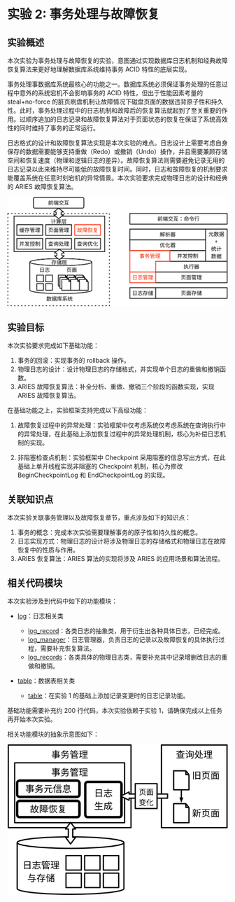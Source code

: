 # 实验 2: 事务处理与故障恢复

## 实验概述

本次实验为事务处理与故障恢复的实验，意图通过实现数据库日志机制和经典故障恢复算法来更好地理解数据库系统维持事务 ACID 特性的底层实现。

事务处理事数据库系统最核心的功能之一。数据库系统必须保证事务处理的任意过程中意外的系统宕机不会影响事务的 ACID 特性，但出于性能因素考量的 steal+no-force 的脏页刷盘机制让故障情况下磁盘页面的数据违背原子性和持久性。此时，事务处理过程中的日志机制和故障后的恢复算法就起到了至关重要的作用。过顺序追加的日志记录和故障恢复算法对于页面状态的恢复在保证了系统高效性的同时维持了事务的正常运行。

日志格式的设计和故障恢复算法实现是本次实验的难点。日志设计上需要考虑自身保存的数据需要能够支持重做（Redo）或撤销（Undo）操作，并且需要兼顾存储空间和恢复速度（物理和逻辑日志的差异）。故障恢复算法则需要避免记录无用的日志记录以此来维持尽可能低的故障恢复时间。同时，日志和故障恢复的机制要求能覆盖系统在任意时刻宕机的异常情景。本次实验要求完成物理日志的设计和经典的 ARIES 故障恢复算法。

![](../pics/lab2-overview.svg)

## 实验目标

本次实验要求完成如下基础功能：

1. 事务的回滚：实现事务的 rollback 操作。
2. 物理日志的设计：设计物理日志的存储格式，并实现单个日志的重做和撤销函数。
3. ARIES 故障恢复算法：补全分析、重做、撤销三个阶段的函数实现，实现 ARIES 故障恢复算法。

在基础功能之上，实验框架支持完成以下高级功能：

1. 故障恢复过程中的异常处理：实验框架中仅考虑系统仅考虑系统在查询执行中的异常处理，在此基础上添加恢复过程中的异常处理机制，核心为补偿日志机制的实现。

2. 非阻塞检查点机制：实验框架中 Checkpoint 采用阻塞的信息写出方式，在此基础上单开线程实现非阻塞的 Checkpoint 机制，核心为修改 BeginCheckpointLog 和 EndCheckpointLog 的实现。

## 关联知识点

本次实验关联事务管理以及故障恢复章节，重点涉及如下的知识点：

1. 事务的概念：完成本次实验需要理解事务的原子性和持久性的概念。
2. 日志实现方式：物理日志的设计将涉及物理日志的存储格式和物理日志在故障恢复中的性质与作用。
3. ARIES 恢复算法：ARIES 算法的实现将涉及 ARIES 的应用场景和算法流程。

## 相关代码模块

本次实验涉及到代码中如下的功能模块：

-   [log](https://github.com/thu-db/huadb/tree/main/src/log)：日志相关类

    -   [log_record](https://github.com/thu-db/huadb/tree/main/src/log/log_record.h)：各类日志的抽象类，用于衍生出各种具体日志，已经完成。
    -   [log_manager](https://github.com/thu-db/huadb/tree/main/src/log/log_manager.h)：日志管理器，负责日志的记录以及故障恢复的具体执行过程，需要补充恢复算法。
    -   [log_records](https://github.com/thu-db/huadb/tree/main/src/log/log_records)：各类具体的物理日志类，需要补充其中记录增删改日志的重做和撤销。

-   [table](https://github.com/thu-db/huadb/tree/main/src/table)：数据表相关类
    -   [table](https://github.com/thu-db/huadb/tree/main/src/table/table.h)：在实验 1 的基础上添加记录变更时的日志记录功能。

基础功能需要补充约 200 行代码，本次实验依赖于实验 1，请确保完成以上任务再开始本次实验。

相关功能模块的抽象示意图如下：

![](../pics/lab2-details.svg)
